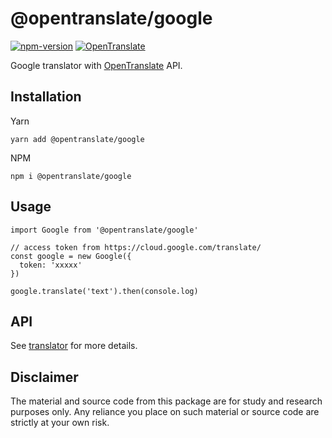 # @opentranslate/google

[![npm-version](https://img.shields.io/npm/v/@opentranslate/google.svg)](https://www.npmjs.com/package/@opentranslate/google)
[![OpenTranslate](https://img.shields.io/badge/OpenTranslate-Compatible-brightgreen)](https://github.com/OpenTranslate)

Google translator with [OpenTranslate](https://github.com/OpenTranslate) API.

## Installation

Yarn

```
yarn add @opentranslate/google
```

NPM

```
npm i @opentranslate/google
```

## Usage

```
import Google from '@opentranslate/google'

// access token from https://cloud.google.com/translate/
const google = new Google({
  token: 'xxxxx'
})

google.translate('text').then(console.log)
```

## API

See [translator](https://github.com/OpenTranslate/OpenTranslate/blob/master/packages/translator/README.md) for more details.

## Disclaimer

The material and source code from this package are for study and research purposes only. Any reliance you place on such material or source code are strictly at your own risk.
